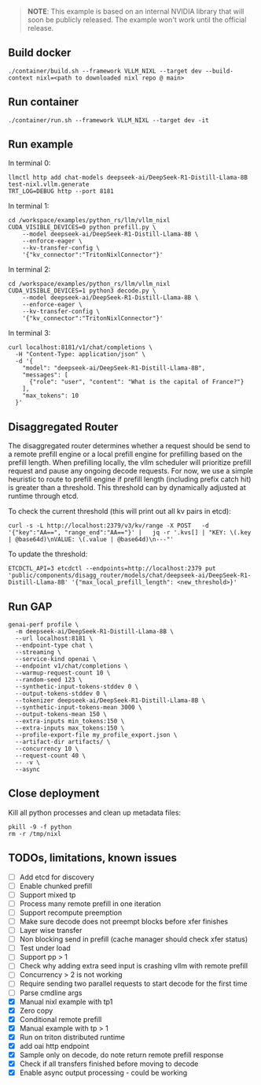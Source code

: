 <!--
SPDX-FileCopyrightText: Copyright (c) 2025 NVIDIA CORPORATION & AFFILIATES. All rights reserved.
SPDX-License-Identifier: Apache-2.0

Licensed under the Apache License, Version 2.0 (the "License");
you may not use this file except in compliance with the License.
You may obtain a copy of the License at

http://www.apache.org/licenses/LICENSE-2.0

Unless required by applicable law or agreed to in writing, software
distributed under the License is distributed on an "AS IS" BASIS,
WITHOUT WARRANTIES OR CONDITIONS OF ANY KIND, either express or implied.
See the License for the specific language governing permissions and
limitations under the License.
-->

> **NOTE**: This example is based on an internal NVIDIA library that will soon be publicly released. The example won't work until the official release.

## Build docker

```
./container/build.sh --framework VLLM_NIXL --target dev --build-context nixl=<path to downloaded nixl repo @ main>
```

## Run container

```
./container/run.sh --framework VLLM_NIXL --target dev -it
```

## Run example

In terminal 0:
```
llmctl http add chat-models deepseek-ai/DeepSeek-R1-Distill-Llama-8B test-nixl.vllm.generate
TRT_LOG=DEBUG http --port 8181
```


In terminal 1:

```
cd /workspace/examples/python_rs/llm/vllm_nixl
CUDA_VISIBLE_DEVICES=0 python prefill.py \
    --model deepseek-ai/DeepSeek-R1-Distill-Llama-8B \
    --enforce-eager \
    --kv-transfer-config \
    '{"kv_connector":"TritonNixlConnector"}'
```

In terminal 2:

```
cd /workspace/examples/python_rs/llm/vllm_nixl
CUDA_VISIBLE_DEVICES=1 python3 decode.py \
    --model deepseek-ai/DeepSeek-R1-Distill-Llama-8B \
    --enforce-eager \
    --kv-transfer-config \
    '{"kv_connector":"TritonNixlConnector"}'
```



In terminal 3:
```
curl localhost:8181/v1/chat/completions \
  -H "Content-Type: application/json" \
  -d '{
    "model": "deepseek-ai/DeepSeek-R1-Distill-Llama-8B",
    "messages": [
      {"role": "user", "content": "What is the capital of France?"}
    ],
    "max_tokens": 10
  }'
```

## Disaggregated Router

The disaggregated router determines whether a request should be send to a
remote prefill engine or a local prefill engine for prefilling based on the
prefill length. When prefilling locally, the vllm scheduler will prioritize
prefill request and pause any ongoing decode requests.
For now, we use a simple heuristic to route to prefill engine
if prefill length (including prefix catch hit) is greater than a threshold.
This threshold can by dynamically adjusted at runtime through etcd.

To check the current threshold (this will print out all kv pairs in etcd):
```
curl -s -L http://localhost:2379/v3/kv/range -X POST   -d '{"key":"AA==", "range_end":"AA=="}' |   jq -r '.kvs[] | "KEY: \(.key | @base64d)\nVALUE: \(.value | @base64d)\n---"'
```

To update the threshold:
```
ETCDCTL_API=3 etcdctl --endpoints=http://localhost:2379 put 'public/components/disagg_router/models/chat/deepseek-ai/DeepSeek-R1-Distill-Llama-8B' '{"max_local_prefill_length": <new_threshold>}'
```

## Run GAP

```
genai-perf profile \
  -m deepseek-ai/DeepSeek-R1-Distill-Llama-8B \
  --url localhost:8181 \
  --endpoint-type chat \
  --streaming \
  --service-kind openai \
  --endpoint v1/chat/completions \
  --warmup-request-count 10 \
  --random-seed 123 \
  --synthetic-input-tokens-stddev 0 \
  --output-tokens-stddev 0 \
  --tokenizer deepseek-ai/DeepSeek-R1-Distill-Llama-8B \
  --synthetic-input-tokens-mean 3000 \
  --output-tokens-mean 150 \
  --extra-inputs min_tokens:150 \
  --extra-inputs max_tokens:150 \
  --profile-export-file my_profile_export.json \
  --artifact-dir artifacts/ \
  --concurrency 10 \
  --request-count 40 \
  -- -v \
  --async
```

## Close deployment

Kill all python processes and clean up metadata files:

```
pkill -9 -f python
rm -r /tmp/nixl
```

## TODOs, limitations, known issues

- [ ] Add etcd for discovery
- [ ] Enable chunked prefill
- [ ] Support mixed tp
- [ ] Process many remote prefill in one iteration
- [ ] Support recompute preemption
- [ ] Make sure decode does not preempt blocks before xfer finishes
- [ ] Layer wise transfer
- [ ] Non blocking send in prefill (cache manager should check xfer status)
- [ ] Test under load
- [ ] Support pp > 1
- [ ] Check why adding extra seed input is crashing vllm with remote prefill
- [ ] Concurrency > 2 is not working
- [ ] Require sending two parallel requests to start decode for the first time
- [ ] Parse cmdline args
- [x] Manual nixl example with tp1
- [x] Zero copy
- [x] Conditional remote prefill
- [x] Manual example with tp > 1
- [x] Run on triton distributed runtime
- [x] add oai http endpoint
- [x] Sample only on decode, do note return remote prefill response
- [x] Check if all transfers finished before moving to decode
- [x] Enable async output processing - could be working
